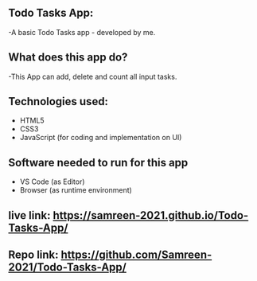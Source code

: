 ## Todo Tasks App:
-A basic Todo Tasks app - developed by me.

## What does this app do?
-This App can add, delete and count all input tasks.  

## Technologies used:
- HTML5
- CSS3
- JavaScript (for coding and implementation on UI)

## Software needed to run for this app
- VS Code (as Editor)
- Browser (as runtime environment)

## live link: https://samreen-2021.github.io/Todo-Tasks-App/

## Repo link: https://github.com/Samreen-2021/Todo-Tasks-App/
